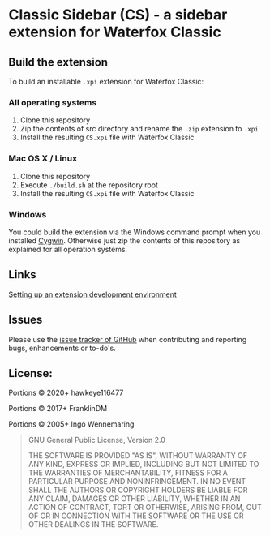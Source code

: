Classic Sidebar (CS) - a sidebar extension for Waterfox Classic
===================================================================

Build the extension
-------------------

To build an installable `.xpi` extension for Waterfox Classic:

### All operating systems

1. Clone this repository
2. Zip the contents of src directory and rename the `.zip` extension to `.xpi`
3. Install the resulting `CS.xpi` file with Waterfox Classic

### Mac OS X / Linux

1. Clone this repository
2. Execute `./build.sh` at the repository root
3. Install the resulting `CS.xpi` file with Waterfox Classic

### Windows

You could build the extension via the Windows command prompt when you installed [Cygwin](http://cygwin.com). Otherwise just zip the contents of this repository as explained for all operation systems.


Links
-----

[Setting up an extension development environment](https://developer.mozilla.org/docs/Setting_up_extension_development_environment)


Issues
-------

Please use the [issue tracker of GitHub](/issues?state=open) when contributing and reporting bugs, enhancements or to-do's.


License:
--------
Portions &copy; 2020+ hawkeye116477

Portions &copy; 2017+ FranklinDM

Portions &copy; 2005+ Ingo Wennemaring

> GNU General Public License, Version 2.0
>
> THE SOFTWARE IS PROVIDED "AS IS", WITHOUT WARRANTY OF ANY KIND, EXPRESS OR IMPLIED, INCLUDING BUT NOT LIMITED TO THE WARRANTIES OF MERCHANTABILITY, FITNESS FOR A PARTICULAR PURPOSE AND NONINFRINGEMENT. IN NO EVENT SHALL THE AUTHORS OR COPYRIGHT HOLDERS BE LIABLE FOR ANY CLAIM, DAMAGES OR OTHER LIABILITY, WHETHER IN AN ACTION OF CONTRACT, TORT OR OTHERWISE, ARISING FROM, OUT OF OR IN CONNECTION WITH THE SOFTWARE OR THE USE OR OTHER DEALINGS IN THE SOFTWARE.
